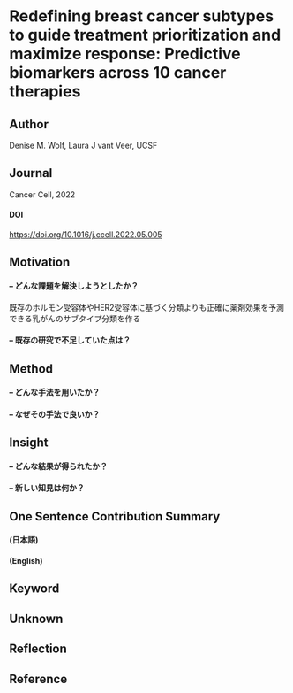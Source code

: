 # Redefining breast cancer subtypes to guide treatment prioritization and maximize response: Predictive biomarkers across 10 cancer therapies
## Author
Denise M. Wolf, Laura J vant Veer, UCSF
## Journal
Cancer Cell, 2022
#### DOI
https://doi.org/10.1016/j.ccell.2022.05.005

## Motivation
#### – どんな課題を解決しようとしたか？
既存のホルモン受容体やHER2受容体に基づく分類よりも正確に薬剤効果を予測できる乳がんのサブタイプ分類を作る
#### – 既存の研究で不足していた点は？

## Method
#### – どんな手法を用いたか？
#### – なぜその手法で良いか？

## Insight
#### – どんな結果が得られたか？
#### – 新しい知見は何か？

## One Sentence Contribution Summary
#### (日本語)
#### (English)

## Keyword

## Unknown

## Reflection

## Reference
